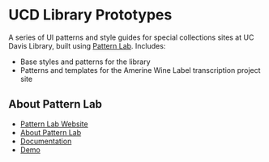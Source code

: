 # UCD Library Prototypes
A series of UI patterns and style guides for special collections sites at UC Davis Library, built using [Pattern Lab](http://patternlab.io/).
Includes:
- Base styles and patterns for the library
- Patterns and templates for the Amerine Wine Label transcription project site

## About Pattern Lab
- [Pattern Lab Website](http://patternlab.io/)
- [About Pattern Lab](http://patternlab.io/about.html)
- [Documentation](http://patternlab.io/docs/index.html)
- [Demo](http://demo.patternlab.io/)
